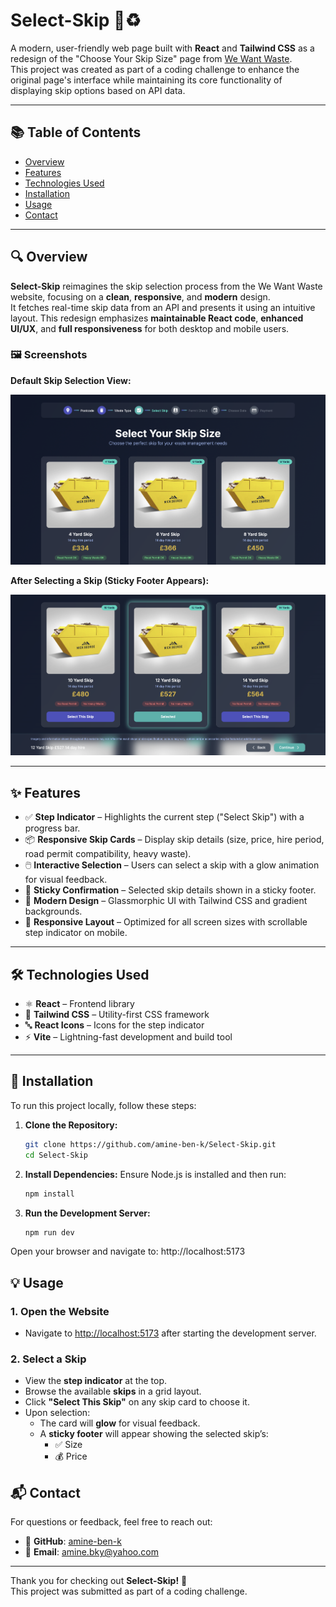 # Select-Skip 🚛♻️

A modern, user-friendly web page built with **React** and **Tailwind CSS** as a redesign of the "Choose Your Skip Size" page from [We Want Waste](https://wewantwaste.co.uk/).  
This project was created as part of a coding challenge to enhance the original page's interface while maintaining its core functionality of displaying skip options based on API data.

---

## 📚 Table of Contents

- [Overview](#overview)
- [Features](#features)
- [Technologies Used](#technologies-used)
- [Installation](#installation)
- [Usage](#usage)
- [Contact](#contact)

---

## 🔍 Overview

**Select-Skip** reimagines the skip selection process from the We Want Waste website, focusing on a **clean**, **responsive**, and **modern** design.  
It fetches real-time skip data from an API and presents it using an intuitive layout. This redesign emphasizes **maintainable React code**, **enhanced UI/UX**, and **full responsiveness** for both desktop and mobile users.
### 🖼️ Screenshots

**Default Skip Selection View:**

![Skip Selection Page](./screenshots/selectSkip1.png)

**After Selecting a Skip (Sticky Footer Appears):**

![Selected Skip Preview](./screenshots/selectSkip2.png)

---

## ✨ Features

- ✅ **Step Indicator** – Highlights the current step ("Select Skip") with a progress bar.
- 📦 **Responsive Skip Cards** – Display skip details (size, price, hire period, road permit compatibility, heavy waste).
- 🖱️ **Interactive Selection** – Users can select a skip with a glow animation for visual feedback.
- 📌 **Sticky Confirmation** – Selected skip details shown in a sticky footer.
- 🎨 **Modern Design** – Glassmorphic UI with Tailwind CSS and gradient backgrounds.
- 📱 **Responsive Layout** – Optimized for all screen sizes with scrollable step indicator on mobile.
  
---

## 🛠️ Technologies Used

- ⚛️ **React** – Frontend library
- 🎨 **Tailwind CSS** – Utility-first CSS framework
- 🔤 **React Icons** – Icons for the step indicator
- ⚡ **Vite** – Lightning-fast development and build tool

---

## 🚀 Installation

To run this project locally, follow these steps:

1. **Clone the Repository:**
   ```bash
   git clone https://github.com/amine-ben-k/Select-Skip.git
   cd Select-Skip
2. **Install Dependencies:**
   Ensure Node.js is installed and then run:
   ```bash
   npm install
3. **Run the Development Server:**
   ```bash
   npm run dev
  Open your browser and navigate to:
  http://localhost:5173
## 💡 Usage

### 1. Open the Website
- Navigate to [http://localhost:5173](http://localhost:5173) after starting the development server.

### 2. Select a Skip
- View the **step indicator** at the top.
- Browse the available **skips** in a grid layout.
- Click **"Select This Skip"** on any skip card to choose it.
- Upon selection:
  - The card will **glow** for visual feedback.
  - A **sticky footer** will appear showing the selected skip’s:
    - ✅ Size  
    - 💰 Price
## 📬 Contact

For questions or feedback, feel free to reach out:

- 🔗 **GitHub**: [amine-ben-k](https://github.com/amine-ben-k)  
- 📧 **Email**: [amine.bky@yahoo.com](mailto:amine.bky@yahoo.com)

---

Thank you for checking out **Select-Skip!** 🚀  
This project was submitted as part of a coding challenge.





